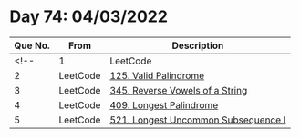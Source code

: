 # Day 74: 04/03/2022

| Que No. | From | Description |
| --- | --- | --- |
<!-- | 1 | LeetCode | []() | -->
| 2 | LeetCode | [125. Valid Palindrome](https://leetcode.com/problems/valid-palindrome/) |
| 3 | LeetCode | [345. Reverse Vowels of a String](https://leetcode.com/problems/reverse-vowels-of-a-string/) |
| 4 | LeetCode | [409. Longest Palindrome](https://leetcode.com/problems/longest-palindrome/) |
| 5 | LeetCode | [521. Longest Uncommon Subsequence I](https://leetcode.com/problems/longest-uncommon-subsequence-i/) |
